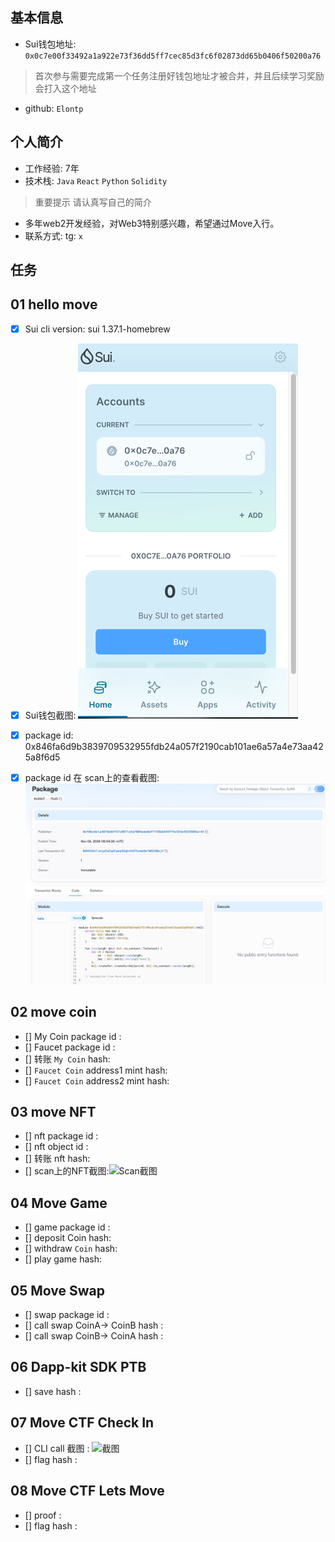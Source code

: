 ## 基本信息
- Sui钱包地址: `0x0c7e00f33492a1a922e73f36dd5ff7cec85d3fc6f02873dd65b0406f50200a76`
> 首次参与需要完成第一个任务注册好钱包地址才被合并，并且后续学习奖励会打入这个地址
- github: `Elontp`

## 个人简介
- 工作经验: 7年
- 技术栈: `Java` `React` `Python` `Solidity`
> 重要提示 请认真写自己的简介
- 多年web2开发经验，对Web3特别感兴趣，希望通过Move入行。
- 联系方式: tg: `x`

## 任务

##   01 hello move
- [x] Sui cli version: sui 1.37.1-homebrew
- [x] Sui钱包截图: ![Sui钱包截图](./scan/images/task1/sui_wallet.png)
- [x] package id: 0x846fa6d9b3839709532955fdb24a057f2190cab101ae6a57a4e73aa425a8f6d5
- [x] package id 在 scan上的查看截图:![Scan截图](./scan/images/task1/suiscan.png)


##   02 move coin
- [] My Coin package id : 
- [] Faucet package id : 
- [] 转账 `My Coin` hash:
- [] `Faucet Coin` address1 mint hash:
- [] `Faucet Coin` address2 mint hash:

##   03 move NFT
- [] nft package id :
- [] nft object id : 
- [] 转账 nft  hash:
- [] scan上的NFT截图:![Scan截图](./images/你的图片地址)

##   04 Move Game
- [] game package id :
- [] deposit Coin hash:
- [] withdraw `Coin` hash:
- [] play game hash:

##   05 Move Swap
- [] swap package id :
- [] call swap CoinA-> CoinB  hash :
- [] call swap CoinB-> CoinA  hash :

##   06 Dapp-kit SDK PTB
- [] save hash :

##   07 Move CTF Check In
- [] CLI call 截图 : ![截图](./images/你的图片地址)
- [] flag hash :

##   08 Move CTF Lets Move
- [] proof : 
- [] flag hash :
